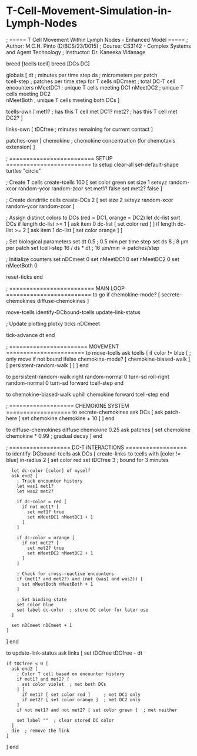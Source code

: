 # T-Cell-Movement-Simulation-in-Lymph-Nodes
; ===== T Cell Movement Within Lymph Nodes - Enhanced Model =====
; Author: M.C.H. Pinto (D/BCS/23/0015)
; Course: CS3142 - Complex Systems and Agent Technology
; Instructor: Dr. Kaneeka Vidanage

breed [tcells tcell]
breed [DCs DC]

globals [
  dt              ; minutes per time step
  ds              ; micrometers per patch  
  tcell-step      ; patches per time step for T cells
  nDCmeet         ; total DC-T cell encounters
  nMeetDC1        ; unique T cells meeting DC1
  nMeetDC2        ; unique T cells meeting DC2  
  nMeetBoth       ; unique T cells meeting both DCs
]

tcells-own [
  met1?           ; has this T cell met DC1?
  met2?           ; has this T cell met DC2?
]

links-own [
  tDCfree         ; minutes remaining for current contact
]

patches-own [
  chemokine       ; chemokine concentration (for chemotaxis extension)
]

; ========================= SETUP =========================
to setup
  clear-all
  set-default-shape turtles "circle"
  
  ; Create T cells
  create-tcells 100 [
    set color green
    set size 1
    setxyz random-xcor random-ycor random-zcor
    set met1? false
    set met2? false
  ]
  
  ; Create dendritic cells
  create-DCs 2 [
    set size 2
    setxyz random-xcor random-ycor random-zcor
  ]
  
  ; Assign distinct colors to DCs (red = DC1, orange = DC2)
  let dc-list sort DCs
  if length dc-list >= 1 [ ask item 0 dc-list [ set color red ] ]
  if length dc-list >= 2 [ ask item 1 dc-list [ set color orange ] ]
  
  ; Set biological parameters
  set dt 0.5                    ; 0.5 min per time step
  set ds 8                      ; 8 μm per patch
  set tcell-step 16 / ds * dt   ; 16 μm/min → patches/step
  
  ; Initialize counters
  set nDCmeet 0
  set nMeetDC1 0
  set nMeetDC2 0
  set nMeetBoth 0
  
  reset-ticks
end

; ========================= MAIN LOOP =========================
to go
  if chemokine-mode? [
    secrete-chemokines
    diffuse-chemokines
  ]
  
  move-tcells
  identify-DCbound-tcells
  update-link-status
  
  ; Update plotting
  plotxy ticks nDCmeet
  
  tick-advance dt
end

; ======================= MOVEMENT =======================
to move-tcells
  ask tcells [
    if color != blue [  ; only move if not bound
      ifelse chemokine-mode? [
        chemokine-biased-walk
      ] [
        persistent-random-walk
      ]
    ]
  ]
end

to persistent-random-walk
  right random-normal 0 turn-sd
  roll-right random-normal 0 turn-sd
  forward tcell-step
end

to chemokine-biased-walk
  uphill chemokine
  forward tcell-step
end

; =================== CHEMOKINE SYSTEM ===================
to secrete-chemokines
  ask DCs [
    ask patch-here [
      set chemokine chemokine + 10
    ]
  ]
end

to diffuse-chemokines
  diffuse chemokine 0.25
  ask patches [
    set chemokine chemokine * 0.99  ; gradual decay
  ]
end

; ================== DC-T INTERACTIONS ==================
to identify-DCbound-tcells
  ask DCs [
    create-links-to tcells with [color != blue] in-radius 2 [
      set color red
      set tDCfree 3  ; bound for 3 minutes
      
      let dc-color [color] of myself
      ask end2 [
        ; Track encounter history
        let was1 met1?
        let was2 met2?
        
        if dc-color = red [
          if not met1? [
            set met1? true
            set nMeetDC1 nMeetDC1 + 1
          ]
        ]
        
        if dc-color = orange [
          if not met2? [
            set met2? true
            set nMeetDC2 nMeetDC2 + 1
          ]
        ]
        
        ; Check for cross-reactive encounters
        if (met1? and met2?) and (not (was1 and was2)) [
          set nMeetBoth nMeetBoth + 1
        ]
        
        ; Set binding state
        set color blue
        set label dc-color  ; store DC color for later use
      ]
      
      set nDCmeet nDCmeet + 1
    ]
  ]
end

to update-link-status
  ask links [
    set tDCfree tDCfree - dt
    
    if tDCfree < 0 [
      ask end2 [
        ; Color T cell based on encounter history
        if met1? and met2? [
          set color violet  ; met both DCs
        ] [
          if met1? [ set color red ]     ; met DC1 only
          if met2? [ set color orange ]  ; met DC2 only
        ]
        if not met1? and not met2? [ set color green ]  ; met neither
        
        set label ""  ; clear stored DC color
      ]
      die  ; remove the link
    ]
  ]
end
